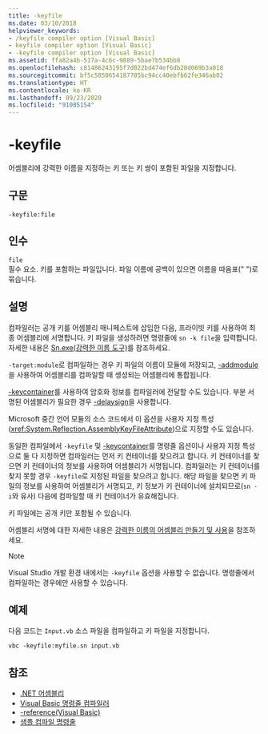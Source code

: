 ```yaml
---
title: -keyfile
ms.date: 03/10/2018
helpviewer_keywords:
- /keyfile compiler option [Visual Basic]
- keyfile compiler option [Visual Basic]
- -keyfile compiler option [Visual Basic]
ms.assetid: ffa82a4b-517a-4c6c-9889-5bae7b534bb8
ms.openlocfilehash: c81486243195f7d022bd474ef6db20d069b3a018
ms.sourcegitcommit: bf5c5850654187705bc94cc40ebfb62fe346ab02
ms.translationtype: HT
ms.contentlocale: ko-KR
ms.lasthandoff: 09/23/2020
ms.locfileid: "91085154"
---
```

# <a name="-keyfile"></a>-keyfile

어셈블리에 강력한 이름을 지정하는 키 또는 키 쌍이 포함된 파일을 지정합니다.  
  
## <a name="syntax"></a>구문  
  
```console
-keyfile:file  
```  
  
## <a name="arguments"></a>인수  

 `file`  
 필수 요소. 키를 포함하는 파일입니다. 파일 이름에 공백이 있으면 이름을 따옴표(" ")로 묶습니다.  
  
## <a name="remarks"></a>설명  

 컴파일러는 공개 키를 어셈블리 매니페스트에 삽입한 다음, 프라이빗 키를 사용하여 최종 어셈블리에 서명합니다. 키 파일을 생성하려면 명령줄에 `sn -k file`을 입력합니다. 자세한 내용은 [Sn.exe(강력한 이름 도구)](../../../framework/tools/sn-exe-strong-name-tool.md)를 참조하세요.  
  
 `-target:module`로 컴파일하는 경우 키 파일의 이름이 모듈에 저장되고, [-addmodule](addmodule.md)을 사용하여 어셈블리를 컴파일할 때 생성되는 어셈블리에 통합됩니다.  
  
 [-keycontainer](keycontainer.md)를 사용하여 암호화 정보를 컴파일러에 전달할 수도 있습니다. 부분 서명된 어셈블리가 필요한 경우 [-delaysign](delaysign.md)을 사용합니다.  
  
 Microsoft 중간 언어 모듈의 소스 코드에서 이 옵션을 사용자 지정 특성(<xref:System.Reflection.AssemblyKeyFileAttribute>)으로 지정할 수도 있습니다.  
  
 동일한 컴파일에서 `-keyfile` 및 [-keycontainer](keycontainer.md)를 명령줄 옵션이나 사용자 지정 특성으로 둘 다 지정하면 컴파일러는 먼저 키 컨테이너를 찾으려고 합니다. 키 컨테이너를 찾으면 키 컨테이너의 정보를 사용하여 어셈블리가 서명됩니다. 컴파일러는 키 컨테이너를 찾지 못할 경우 `-keyfile`로 지정된 파일을 찾으려고 합니다. 해당 파일을 찾으면 키 파일의 정보를 사용하여 어셈블리가 서명되고, 키 정보가 키 컨테이너에 설치되므로(`sn -i`와 유사) 다음에 컴파일할 때 키 컨테이너가 유효해집니다.  
  
 키 파일에는 공개 키만 포함될 수 있습니다.  
  
 어셈블리 서명에 대한 자세한 내용은 [강력한 이름의 어셈블리 만들기 및 사용](../../../standard/assembly/create-use-strong-named.md)을 참조하세요.  
  
> [!NOTE]
> Visual Studio 개발 환경 내에서는 `-keyfile` 옵션을 사용할 수 없습니다. 명령줄에서 컴파일하는 경우에만 사용할 수 있습니다.

## <a name="example"></a>예제

다음 코드는 `Input.vb` 소스 파일을 컴파일하고 키 파일을 지정합니다.

```console
vbc -keyfile:myfile.sn input.vb
```

## <a name="see-also"></a>참조

- [.NET 어셈블리](../../../standard/assembly/index.md)
- [Visual Basic 명령줄 컴파일러](index.md)
- [-reference(Visual Basic)](reference.md)
- [샘플 컴파일 명령줄](sample-compilation-command-lines.md)
